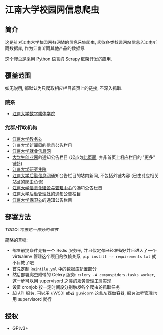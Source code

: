 # 江南大学校园网信息爬虫

## 简介

这是针对江南大学校园网各网站的信息采集爬虫, 爬取各类校园网站信息入江南听雨数据库, 作为江南听雨其他产品的数据源.

这个爬虫是采用 [Python][py] 语言的 [Scrapy][scrapy] 框架开发的应用.

[py]: http://python.org/
[scrapy]: http://scrapy.org/


## 覆盖范围

如无说明, 都默认为只爬取相应栏目首页上的链接, 不深入抓取.


### 院系

* [江南大学数字媒体学院](http://dm.jiangnan.edu.cn/cn/)


### 党群/行政机构

* [江南大学教务处](http://jw.jiangnan.edu.cn/)
* [江南大学新闻网](http://xinwen.jiangnan.edu.cn/)的信息公告栏目
* [江南大学就业信息网](http://scc.jiangnan.edu.cn/)
* [大学生创业网](http://jdcy.jiangnan.edu.cn/)的通知公告栏目 (起点为[此页面][jdcy-startpoint], 并非首页上相应栏目的 "更多" 链接)
* [江南大学研究生院](http://gs.jiangnan.edu.cn/)
* [江南大学后勤信息网](http://hq.jiangnan.edu.cn/)通知公告栏目的站内新闻, 不包括外链内容 (已由对应相关站点的爬虫负责)
* [江南大学信息化建设与管理中心](http://nic.jiangnan.edu.cn/)的通知公告栏目
* [江南大学后勤管理处](http://hqc.jiangnan.edu.cn/)的通知公告栏目
* [江南大学保卫处](http://bwch.jiangnan.edu.cn/)的通知公告栏目

[jdcy-startpoint]: http://jdcy.jiangnan.edu.cn/newsclass_%E9%80%9A%E7%9F%A5%E5%85%AC%E5%91%8A_%E9%80%9A%E7%9F%A5%E5%85%AC%E5%91%8A.html


## 部署方法

*TODO: 完善这一部分的细节*

简略的草稿:

* 部署前提条件是有一个 Redis 服务器, 并且假定你已经准备好并且进入了一个 virtualenv 管理这个项目的依赖关系. `pip install -r requirements.txt` 就不用教了吧
* 首先定制 `Rainfile.yml` 中的数据库配置部分
* 然后部署爬虫附带的 Celery 服务: `celery -A campuspiders.tasks worker`, 这一步可以用 supervisord 之类的服务管理工具实现
* 设置 cronjob 按一定时间段分别触发各个爬虫的抓取任务
* 起 API 服务, 可以用 uWSGI 或者 gunicorn 这些东西做容器, 服务进程管理也用 supervisord 就行


## 授权

* GPLv3+


<!-- vim:set ai et ts=4 sw=4 sts=4 fenc=utf-8: -->
